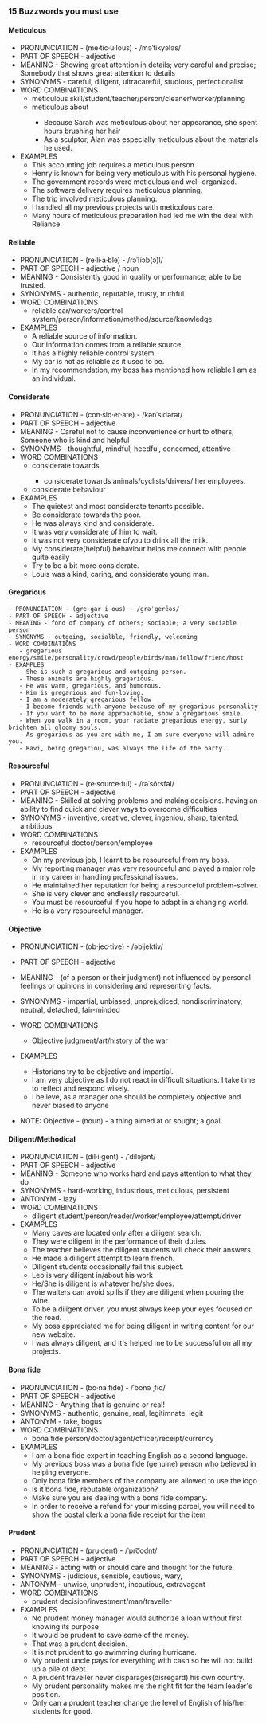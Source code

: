 ### 15 Buzzwords you must use

#### Meticulous

- PRONUNCIATION - (me·tic·u·lous) - /məˈtikyələs/
- PART OF SPEECH - adjective
- MEANING - Showing great attention in details; very careful and precise; Somebody that shows great attention to details
- SYNONYMS - careful, diligent, ultracareful, studious, perfectionalist
- WORD COMBINATIONS
  - meticulous skill/student/teacher/person/cleaner/worker/planning
  - meticulous about <SOMETHING>
    - Because Sarah was meticulous about her appearance, she spent hours brushing her hair
    - As a sculptor, Alan was especially meticulous about the materials he used.
- EXAMPLES
  - This accounting job requires a meticulous person.
  - Henry is known for being very meticulous with his personal hygiene.
  - The government records were meticulous and well-organized.
  - The software delivery requires meticulous planning.
  - The trip involved meticulous planning.
  - I handled all my previous projects with meticulous care.
  - Many hours of meticulous preparation had led me win the deal with Reliance.

#### Reliable

- PRONUNCIATION - (re·li·a·ble) - /rəˈlīəb(ə)l/
- PART OF SPEECH - adjective / noun
- MEANING - Consistently good in quality or performance; able to be trusted.
- SYNONYMS - authentic, reputable, trusty, truthful
- WORD COMBINATIONS
  - reliable car/workers/control system/person/information/method/source/knowledge
- EXAMPLES
  - A reliable source of information.
  - Our information comes from a reliable source.
  - It has a highly reliable control system.
  - My car is not as reliable as it used to be.
  - In my recommendation, my boss has mentioned how reliable I am as an individual.

#### Considerate

- PRONUNCIATION - (con·sid·er·ate) - /kənˈsidərət/
- PART OF SPEECH - adjective
- MEANING - Careful not to cause inconvenience or hurt to others; Someone who is kind and helpful
- SYNONYMS - thoughtful, mindful, heedful, concerned, attentive
- WORD COMBINATIONS
  - <be> considerate towards <someone>
    - considerate towards animals/cyclists/drivers/ her employees.
  - considerate behaviour
- EXAMPLES
  - The quietest and most considerate tenants possible.
  - Be considerate towards the poor.
  - He was always kind and considerate.
  - It was very considerate of him to wait.
  - It was not very considerate ofyou to drink all the milk.
  - My considerate(helpful) behaviour helps me connect with people quite easily
  - Try to be a bit more considerate.
  - Louis was a kind, caring, and considerate young man.

#### Gregarious

    - PRONUNCIATION - (gre·gar·i·ous) - /ɡrəˈɡerēəs/
    - PART OF SPEECH - adjective
    - MEANING - fond of company of others; sociable; a very sociable person
    - SYNONYMS - outgoing, socialble, friendly, welcoming
    - WORD COMBINATIONS
       - gregarious energy/smile/personality/crowd/people/birds/man/fellow/friend/host
    - EXAMPLES
       - She is such a gregarious and outgoing person.
       - These animals are highly gregarious.
       - He was warm, gregarious, and humorous.
       - Kim is gregarious and fun-loving.
       - I am a moderately gregarious fellow
       - I become friends with anyone because of my gregarious personality
       - If you want to be more approachable, show a gregarious smile.
       - When you walk in a room, your radiate gregarious energy, surly brighten all gloomy souls.
       - As gregarious as you are with me, I am sure everyone will admire you.
       - Ravi, being gregariou, was always the life of the party.

#### Resourceful

- PRONUNCIATION - (re·source·ful) - /rəˈsôrsfəl/
- PART OF SPEECH - adjective
- MEANING - Skilled at solving problems and making decisions. having an ability to find quick and clever ways to overcome difficulties
- SYNONYMS - inventive, creative, clever, ingeniou, sharp, talented, ambitious
- WORD COMBINATIONS
  - resourceful doctor/person/employee
- EXAMPLES
  - On my previous job, I learnt to be resourceful from my boss.
  - My reporting manager was very resourceful and played a major role in my career in handling professional issues.
  - He maintained her reputation for being a resourceful problem-solver.
  - She is very clever and endlessly resourceful.
  - You must be resourceful if you hope to adapt in a changing world.
  - He is a very resourceful manager.

#### Objective

- PRONUNCIATION - (ob·jec·tive) - /əbˈjektiv/
- PART OF SPEECH - adjective
- MEANING - (of a person or their judgment) not influenced by personal feelings or opinions in considering and representing facts.
- SYNONYMS - impartial, unbiased, unprejudiced, nondiscriminatory, neutral, detached, fair-minded
- WORD COMBINATIONS
  - Objective judgment/art/history of the war
- EXAMPLES

  - Historians try to be objective and impartial.
  - I am very objective as I do not react in difficult situations. I take time to reflect and respond wisely.
  - I believe, as a manager one should be completely objective and never biased to anyone

- NOTE: Objective - (noun) - a thing aimed at or sought; a goal

#### Diligent/Methodical

- PRONUNCIATION - (dil·i·gent) - /ˈdiləjənt/
- PART OF SPEECH - adjective
- MEANING - Someone who works hard and pays attention to what they do
- SYNONYMS - hard-working, industrious, meticulous, persistent
- ANTONYM - lazy
- WORD COMBINATIONS
  - diligent student/person/reader/worker/employee/attempt/driver
- EXAMPLES
  - Many caves are located only after a diligent search.
  - They were diligent in the performance of their duties.
  - The teacher believes the diligent students will check their answers.
  - He made a dilligent attempt to learn french.
  - Diligent students occasionally fail this subject.
  - Leo is very diligent in/about his work
  - He/She is diligent is whatever he/she does.
  - The waiters can avoid spills if they are diligent when pouring the wine.
  - To be a diligent driver, you must always keep your eyes focused on the road.
  - My boss appreciated me for being diligent in writing content for our new website.
  - I was always diligent, and it's helped me to be successful on all my projects.

#### Bona fide

- PRONUNCIATION - (bo·na fide) - /ˈbōnə ˌfīd/
- PART OF SPEECH - adjective
- MEANING - Anything that is genuine or real!
- SYNONYMS - authentic, genuine, real, legitimnate, legit
- ANTONYM - fake, bogus
- WORD COMBINATIONS
  - bona fide person/doctor/agent/officer/receipt/currency
- EXAMPLES
  - I am a bona fide expert in teaching English as a second language.
  - My previous boss was a bona fide (genuine) person who believed in helping everyone.
  - Only bona fide members of the company are allowed to use the logo
  - Is it bona fide, reputable organization?
  - Make sure you are dealing with a bona fide company.
  - In order to receive a refund for your missing parcel, you will need to show the postal clerk a bona fide receipt for the item

#### Prudent

- PRONUNCIATION - (pru·dent) - /ˈpro͞odnt/
- PART OF SPEECH - adjective
- MEANING - acting with or should care and thought for the future.
- SYNONYMS - judicious, sensible, cautious, wary,
- ANTONYM - unwise, unprudent, incautious, extravagant
- WORD COMBINATIONS
  - prudent decision/investment/man/traveller
- EXAMPLES
  - No prudent money manager would authorize a loan without first knowing its purpose
  - It would be prudent to save some of the money.
  - That was a prudent decision.
  - It is not prudent to go swimming during hurricane.
  - My prudent uncle pays for everything with cash so he will not build up a pile of debt.
  - A prudent traveller never disparages(disregard) his own country.
  - My prudent personality makes me the right fit for the team leader's position.
  - Only can a prudent teacher change the level of English of his/her students for good.
